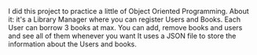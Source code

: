 I did this project to practice a little of Object Oriented Programming.
About it: it's a Library Manager where you can register Users and Books.
Each User can borrow 3 books at max.
You can add, remove books and users and see all of them whenever you want
It uses a JSON file to store the information about the Users and books.
